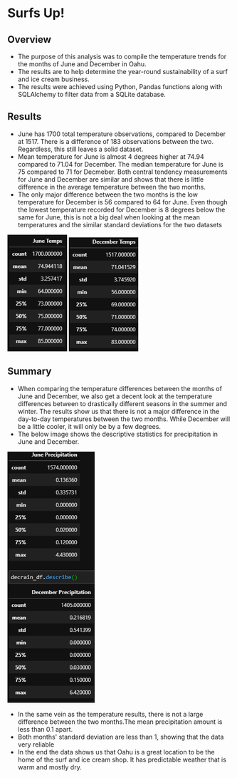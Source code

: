 # Surfs Up!

## Overview
* The purpose of this analysis was to compile the temperature trends for the months of June and December in Oahu.
* The results are to help determine the year-round sustainability of a surf and ice cream business.
* The results were achieved using Python, Pandas functions along with SQLAlchemy to filter data from a SQLite database.

## Results
* June has 1700 total temperature observations, compared to December at 1517. There is a difference of 183 observations between the two. Regardless, this still leaves a solid dataset.
* Mean temperature for June is almost 4 degrees higher at 74.94 compared to 71.04 for December. The median temperature for June is 75 compared to 71 for Decmeber. Both central tendency measurements for June and December are similar and shows that there is little difference in the average temperature between the two months.
* The only major difference between the two months is the low temperature for December is 56 compared to 64 for June. Even though the lowest temperature recorded for December is 8 degrees below the same for June, this is not a big deal when looking at the mean temperatures and the similar standard deviations for the two datasets

![June Temps](Resources/june_temps.png)
![December Temps](Resources/dec_temps.png)

## Summary
* When comparing the temperature differences between the months of June and December, we also get a decent look at the temperature differences between to drastically different seasons in the summer and winter. The results show us that there is not a major difference in the day-to-day temperatures between the two months. While December will be a little cooler, it will only be by a few degrees.
* The below image shows the descriptive statistics for precipitation in June and December.

![Precipitation Data](Resources/prcp_data.png)

* In the same vein as the temperature results, there is not a large difference between the two months.The mean precipitation amount is less than 0.1 apart.
* Both months' standard deviation are less than 1, showing that the data very reliable
* In the end the data shows us that Oahu is a great location to be the home of the surf and ice cream shop. It has predictable weather that is warm and mostly dry.

